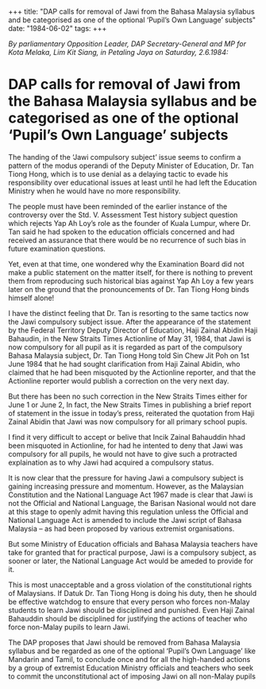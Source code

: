 +++ 
title: "DAP calls for removal of Jawi from the Bahasa Malaysia syllabus and be categorised as one of the optional ‘Pupil’s Own Language’ subjects"
date: "1984-06-02"
tags:
+++

_By parliamentary Opposition Leader, DAP Secretary-General and MP for Kota Melaka, Lim Kit Siang, in Petaling Jaya on Saturday, 2.6.1984:_

# DAP calls for removal of Jawi from the Bahasa Malaysia syllabus and be categorised as one of the optional ‘Pupil’s Own Language’ subjects

The handing of the ‘Jawi compulsory subject’ issue seems to confirm a pattern of the modus operandi of the Deputy Minister of Education, Dr. Tan Tiong Hong, which is to use denial as a delaying tactic to evade his responsibility over educational issues at least until he had left the Education Ministry when he would have no more responsibility.</u>

The people must have been reminded of the earlier instance of the controversy over the Std. V. Assessment Test history subject question which rejects Yap Ah Loy’s role as the founder of Kuala Lumpur, where Dr. Tan said he had spoken to the education officials concerned and had received an assurance that there would be no recurrence of such bias in future examination questions.

Yet, even at that time, one wondered why the Examination Board did not make a public statement on the matter itself, for there is nothing to prevent them from reproducing such historical bias against Yap Ah Loy a few years later on the ground that the pronouncements of Dr. Tan Tiong Hong binds himself alone!

I have the distinct feeling that Dr. Tan is resorting to the same tactics now the Jawi compulsory subject issue. After the appearance of the statement by the Federal Territory Deputy Director of Education, Haji Zainal Abidin Haji Bahaudin, in the New Straits Times Actionline of May 31, 1984, that Jawi is now compulsory for all pupil as it is regarded as part of the compulsory Bahasa Malaysia subject, Dr. Tan Tiong Hong told Sin Chew Jit Poh on 1st June 1984 that he had sought clarification from Haji Zainal Abidin, who claimed that he had been misquoted by the Actionline reporter, and that the Actionline reporter would publish a correction on the very next day.

But there has been no such correction in the New Straits Times either for June 1 or June 2, In fact, the New Straits Times in publishing a brief report of statement in the issue in today’s press, reiterated the quotation from Haji Zainal Abidin that Jawi was now compulsory for all primary school pupis.

I find it very difficult to accept  or belive that Incik Zainal Bahauddin hhad been misquoted in Actionline, for had he intented to deny that Jawi was compulsory for all pupils, he would not have to give such a protracted explaination as to why Jawi had acquired a compulsory status.

It is now clear that the pressure for having Jawi a compulsory subject is gaining increasing pressure and momentum. However, as the Malaysian Constitution and the National Language Act 1967 made is clear that Jawi is not the Official and National Language, the Barisan Nasional would not dare at this stage to openly admit having this regulation unless the Official and National Language Act is amended to include the Jawi script of Bahasa Malaysia – as had been proposed by various extremist organisations.

But some Ministry of Education officials and Bahasa Malaysia teachers have take for granted that for practical purpose, Jawi is a compulsory subject, as sooner or later, the National Language Act would be ameded to provide for it.

This is most unacceptable and a gross violation of the constitutional rights of Malaysians. If Datuk Dr. Tan Tiong Hong is doing his duty, then he should be effective watchdog to ensure that every person who forces non-Malay students to learn Jawi should be disciplined and punished. Even Haji Zainal Bahauddin should be disciplined for justifying the actions of teacher who force non-Malay pupils to learn Jawi.

The DAP proposes that Jawi should be removed from Bahasa Malaysia syllabus and be regarded as one of the optional ‘Pupil’s Own Language’ like Mandarin and Tamil, to conclude once and for all the high-handed actions by a group of extremist Education Ministry officials and teachers who seek to commit the unconstitutional act of imposing Jawi on all non-Malay pupils
 
